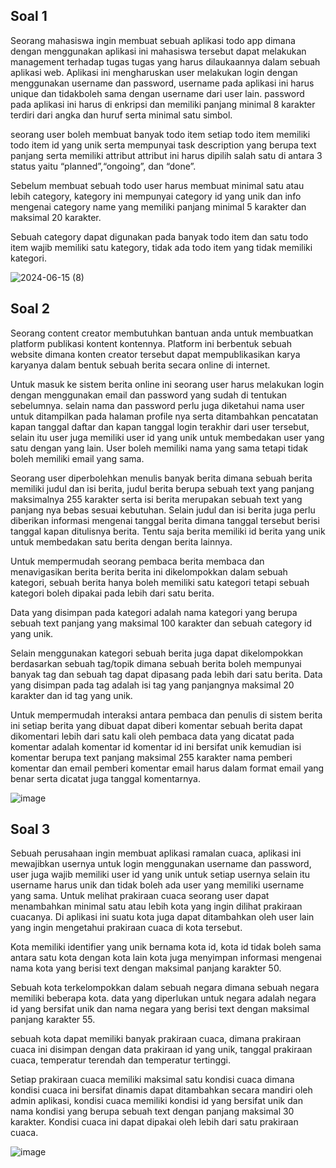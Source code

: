 <h2>Soal 1</h2> Seorang mahasiswa ingin membuat sebuah aplikasi todo app dimana dengan menggunakan aplikasi ini mahasiswa tersebut dapat melakukan management terhadap tugas tugas yang harus dilaukaannya dalam sebuah aplikasi web. Aplikasi ini mengharuskan user melakukan login dengan menggunakan username dan password, username pada aplikasi ini harus unique dan tidakboleh sama dengan username dari user lain. password pada aplikasi ini harus di enkripsi dan memiliki panjang minimal 8 karakter terdiri dari angka dan huruf serta minimal satu simbol.

seorang user boleh membuat banyak todo item setiap todo item memiliki todo item id yang unik serta mempunyai task description yang berupa text panjang serta memiliki attribut attribut ini harus dipilih salah satu di antara 3 status yaitu “planned”,“ongoing”, dan “done”.

Sebelum membuat sebuah todo user harus membuat minimal satu atau lebih category, kategory ini mempunyai category id yang unik dan info mengenai category name yang memiliki panjang minimal 5 karakter dan maksimal 20 karakter.

Sebuah category dapat digunakan pada banyak todo item dan satu todo item wajib memiliki satu kategory, tidak ada todo item yang tidak memiliki kategori.

![2024-06-15 (8)](https://github.com/dhafimuammar/TUGAS-PRAKTIKUM/assets/160202301/df5d1286-c7ab-4fca-a1e4-2c6897687e27)

<h2>Soal 2</h2>Seorang content creator membutuhkan bantuan anda untuk membuatkan platform publikasi kontent kontennya. Platform ini berbentuk sebuah website dimana konten creator tersebut dapat mempublikasikan karya karyanya dalam bentuk sebuah berita secara online di internet.

Untuk masuk ke sistem berita online ini seorang user harus melakukan login dengan menggunakan email dan password yang sudah di tentukan sebelumnya. selain nama dan password perlu juga diketahui nama user untuk ditampilkan pada halaman profile nya serta ditambahkan pencatatan kapan tanggal daftar dan kapan tanggal login terakhir dari user tersebut, selain itu user juga memiliki user id yang unik untuk membedakan user yang satu dengan yang lain. User boleh memiliki nama yang sama tetapi tidak boleh memiliki email yang sama.

Seorang user diperbolehkan menulis banyak berita dimana sebuah berita memiliki judul dan isi berita, judul berita berupa sebuah text yang panjang maksimalnya 255 karakter serta isi berita merupakan sebuah text yang panjang nya bebas sesuai kebutuhan. Selain judul dan isi berita juga perlu diberikan informasi mengenai tanggal berita dimana tanggal tersebut berisi tanggal kapan ditulisnya berita. Tentu saja berita memiliki id berita yang unik untuk membedakan satu berita dengan berita lainnya.

Untuk mempermudah seorang pembaca berita membaca dan menavigasikan berita berita berita ini dikelompokkan dalam sebuah kategori, sebuah berita hanya boleh memiliki satu kategori tetapi sebuah kategori boleh dipakai pada lebih dari satu berita.

Data yang disimpan pada kategori adalah nama kategori yang berupa sebuah text panjang yang maksimal 100 karakter dan sebuah category id yang unik.

Selain menggunakan kategori sebuah berita juga dapat dikelompokkan berdasarkan sebuah tag/topik dimana sebuah berita boleh mempunyai banyak tag dan sebuah tag dapat dipasang pada lebih dari satu berita. Data yang disimpan pada tag adalah isi tag yang panjangnya maksimal 20 karakter dan id tag yang unik.

Untuk mempermudah interaksi antara pembaca dan penulis di sistem berita ini setiap berita yang dibuat dapat diberi komentar sebuah berita dapat dikomentari lebih dari satu kali oleh pembaca data yang dicatat pada komentar adalah komentar id komentar id ini bersifat unik kemudian isi komentar berupa text panjang maksimal 255 karakter nama pemberi komentar dan email pemberi komentar email harus dalam format email yang benar serta dicatat juga tanggal komentarnya.

![image](https://github.com/dhafimuammar/TUGAS-PRAKTIKUM/assets/160202301/a6ac2c52-6f15-4c40-b985-5309da5529d5)

<h2>Soal 3</h2>Sebuah perusahaan ingin membuat aplikasi ramalan cuaca, aplikasi ini mewajibkan usernya untuk login menggunakan username dan password, user juga wajib memiliki user id yang unik untuk setiap usernya selain itu username harus unik dan tidak boleh ada user yang memiliki username yang sama. Untuk melihat prakiraan cuaca seorang user dapat menambahkan minimal satu atau lebih kota yang ingin dilihat prakiraan cuacanya. Di aplikasi ini suatu kota juga dapat ditambahkan oleh user lain yang ingin mengetahui prakiraan cuaca di kota tersebut.

Kota memiliki identifier yang unik bernama kota id, kota id tidak boleh sama antara satu kota dengan kota lain kota juga menyimpan informasi mengenai nama kota yang berisi text dengan maksimal panjang karakter 50.

Sebuah kota terkelompokkan dalam sebuah negara dimana sebuah negara memiliki beberapa kota. data yang diperlukan untuk negara adalah negara id yang bersifat unik dan nama negara yang berisi text dengan maksimal panjang karakter 55.

sebuah kota dapat memiliki banyak prakiraan cuaca, dimana prakiraan cuaca ini disimpan dengan data prakiraan id yang unik, tanggal prakiraan cuaca, temperatur terendah dan temperatur tertinggi.

Setiap prakiraan cuaca memiliki maksimal satu kondisi cuaca dimana kondisi cuaca ini bersifat dinamis dapat ditambahkan secara mandiri oleh admin aplikasi, kondisi cuaca memiliki kondisi id yang bersifat unik dan nama kondisi yang berupa sebuah text dengan panjang maksimal 30 karakter. Kondisi cuaca ini dapat dipakai oleh lebih dari satu prakiraan cuaca.

![image](https://github.com/dhafimuammar/TUGAS-PRAKTIKUM/assets/160202301/d6183973-b3b2-4b19-8ac5-c19fd818bc33)

